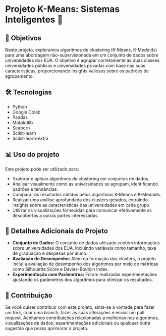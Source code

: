 # Projeto K-Means: Sistemas Inteligentes 🤖

## 🎯 Objetivos
Neste projeto, exploramos algoritmos de clustering (K-Means, K-Medoids) para uma abordagem não-supervisionada em um conjunto de dados sobre universidades dos EUA. O objetivo é agrupar corretamente as duas classes: universidades públicas e universidades privadas com base nas suas características, proporcionando insights valiosos sobre os padrões de agrupamento.

## 🛠️ Tecnologias
- Python
- Google Colab
- Pandas
- Matplotlib
- Seaborn
- Scikit-learn
- Scikit-learn-extra

## 📊 Uso do projeto
Este projeto pode ser utilizado para:
- Explorar e aplicar algoritmos de clustering em conjuntos de dados.
- Analisar visualmente como as universidades se agrupam, identificando padrões e tendências.
- Comparar os resultados obtidos pelos algoritmos K-Means e K-Medoids.
- Realizar uma análise aprofundada dos clusters gerados, extraindo insights sobre as características das universidades em cada grupo.
- Utilizar as visualizações fornecidas para comunicar efetivamente as descobertas a outras partes interessadas.

## 🚀 Detalhes Adicionais do Projeto
- **Conjunto de Dados:** O conjunto de dados utilizado contém informações sobre universidades dos EUA, incluindo variáveis como tamanho, taxa de graduação e despesas por aluno.
- **Avaliação de Desempenho:** Além da formação dos clusters, o projeto inclui a avaliação de desempenho dos algoritmos por meio de métricas como Silhouette Score e Davies-Bouldin Index.
- **Experimentação com Parâmetros:** Foram realizadas experimentações ajustando os parâmetros dos algoritmos para otimizar os resultados.

## 🙌 Contribuição
Se você quiser contribuir com este projeto, sinta-se à vontade para fazer um fork, criar uma branch, fazer as suas alterações e enviar um pull request. Aceitamos contribuições relacionadas a melhorias nos algoritmos, visualizações de dados, experimentações adicionais ou qualquer outra sugestão que possa aprimorar o projeto.
